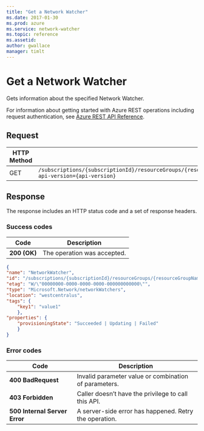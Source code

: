 ```yaml
---
title: "Get a Network Watcher"
ms.date: 2017-01-30
ms.prod: azure
ms.service: network-watcher
ms.topic: reference
ms.assetid: 
author: gwallace
manager: timlt
---
```


# Get a Network Watcher

Gets information about the specified Network Watcher.

For information about getting started with Azure REST operations including request authentication, see [Azure REST API Reference](../../../index.md).

## Request

| HTTP Method | URI|  
| ----------- |----|  
| GET | `/subscriptions/{subscriptionId}/resourceGroups/{resourceGroupName}/providers/Microsoft.Network/networkWatchers/{networkWatcherName}?api-version={api-version}` |

## Response  

The response includes an HTTP status code and a set of response headers.

### Success codes

| Code | Description |
| ---- | ----------- |
| **200 (OK)** | The operation was accepted. | 

```json
{ 
"name": "NetworkWatcher", 
"id": "/subscriptions/{subscriptionId}/resourceGroups/{resourceGroupName}/providers/Microsoft.Network/networkWatchers/{networkWatcherName}", 
"etag": "W/\"00000000-0000-0000-0000-000000000000\"", 
"type": "Microsoft.Network/networkWatchers", 
"location": "westcentralus", 
"tags": { 
    "key1": "value1" 
    }, 
"properties": { 
    "provisioningState": "Succeeded | Updating | Failed" 
    } 
}
```
### Error codes

| Code | Description |
| ---- | ----------- |
| **400 BadRequest** | Invalid parameter value or combination of parameters. | 
| **403 Forbidden** | Caller doesn’t have the privilege to call this API. |
| **500 Internal Server Error** |  A server-side error has happened. Retry the operation. |     



 
